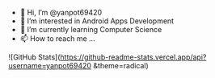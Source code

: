 - 👋 Hi, I’m @yanpot69420
- 👀 I’m interested in Android Apps Development
- 🌱 I’m currently learning Computer Science
- 📫 How to reach me ...

![GitHub Stats](https://github-readme-stats.vercel.app/api?username=yanpot69420 &theme=radical)
